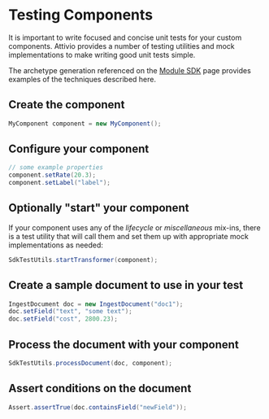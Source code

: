 # Testing Components

It is important to write focused and concise unit tests for your custom components. Attivio provides a number of testing utilities and mock implementations to make writing good unit tests simple.

The archetype generation referenced on the [Module SDK](../module-sdk.md#module-generation) page provides examples of the techniques described here.

## Create the component

```java
MyComponent component = new MyComponent();
```

## Configure your component

```java
// some example properties
component.setRate(20.3);
component.setLabel("label");
```

## Optionally "start" your component

If your component uses any of the _lifecycle_ or _miscellaneous_ mix-ins, there is a test utility that will call them and set them up with appropriate mock implementations as needed:

```java
SdkTestUtils.startTransformer(component);
```

## Create a sample document to use in your test

```java
IngestDocument doc = new IngestDocument("doc1");
doc.setField("text", "some text");
doc.setField("cost", 2800.23);
```

## Process the document with your component

```java
SdkTestUtils.processDocument(doc, component);
```

## Assert conditions on the document

```java
Assert.assertTrue(doc.containsField("newField"));
```

